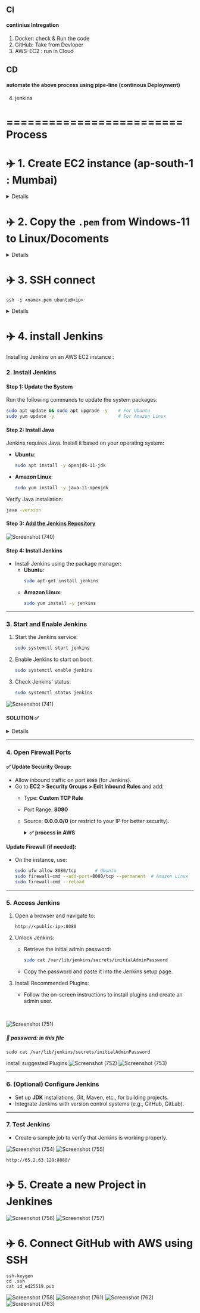 ## CI
#### continius Intregation
1. Docker: check & Run the code
2. GitHub: Take from Devloper
3. AWS-EC2 : run in Cloud

## CD
#### automate the above process using pipe-line (continous Deployment)
4. jenkins

# ========================= Process

# ✈️ 1. Create EC2 instance (ap-south-1 : Mumbai)
  <details aline="center">
       
  ![Screenshot (722)](https://github.com/user-attachments/assets/5da24da5-a6ec-4c30-a180-3aeadf1af7be)  
  ![Screenshot (723)](https://github.com/user-attachments/assets/eaae6b0b-ce20-4f92-82f2-6214df0ce16c)
  ![Screenshot (724)](https://github.com/user-attachments/assets/1bc8dac4-49b1-43e9-843e-02ba657b28fa)
  ![Screenshot (725)](https://github.com/user-attachments/assets/5d551320-3f19-42ef-8384-253cfb1d6c3b)
  ![Screenshot (726)](https://github.com/user-attachments/assets/d67416f5-fb96-415b-8e8c-477b20325b2e)
  ![Screenshot (727)](https://github.com/user-attachments/assets/e8f5efc5-e2ac-4474-9d0d-ecac4d4fcbc6)
  </details>
  
# ✈️ 2. Copy the `.pem` from Windows-11 to Linux/Docoments

  <details aline="center">
    
  ![Screenshot (728)](https://github.com/user-attachments/assets/be707424-cd0f-4521-a1a4-76a349a6c93b)
  ![Screenshot (729)](https://github.com/user-attachments/assets/e1b14964-a661-455a-bb68-da5c86078e15)
  </details>
  
# ✈️ 3. SSH connect

```
ssh -i <name>.pem ubuntu@<ip>
```
<details aline="center">
  
![Screenshot (730)](https://github.com/user-attachments/assets/d2ef2a28-8e8b-4fd3-b793-54991fbaf7bd)
![Screenshot (731)](https://github.com/user-attachments/assets/c5ccdd58-78ed-408f-94ac-991caad0720a)
</details>

# ✈️ 4. install Jenkins

Installing Jenkins on an AWS EC2 instance :

### **2. Install Jenkins**
#### **Step 1: Update the System**
Run the following commands to update the system packages:

```bash
sudo apt update && sudo apt upgrade -y    # For Ubuntu
sudo yum update -y                        # For Amazon Linux
```

#### **Step 2: Install Java**
Jenkins requires Java. Install it based on your operating system:

- **Ubuntu**:
  ```bash
  sudo apt install -y openjdk-11-jdk
  ```

- **Amazon Linux**:
  ```bash
  sudo yum install -y java-11-openjdk
  ```

Verify Java installation:

```bash
java -version
```

#### **Step 3: [Add the Jenkins Repository](https://www.jenkins.io/doc/book/installing/linux/#debianubuntu)**

![Screenshot (740)](https://github.com/user-attachments/assets/ccf5a248-31d0-46e4-8419-7e2e5ee12f46)

#### **Step 4: Install Jenkins**
- Install Jenkins using the package manager:
  - **Ubuntu**:
    ```bash
    sudo apt-get install jenkins
    ```
  - **Amazon Linux**:
    ```bash
    sudo yum install -y jenkins
    ```

---

### **3. Start and Enable Jenkins**
1. Start the Jenkins service:
   ```bash
   sudo systemctl start jenkins
   ```
2. Enable Jenkins to start on boot:
   ```bash
   sudo systemctl enable jenkins
   ```

3. Check Jenkins' status:
   ```bash
   sudo systemctl status jenkins
   ```
![Screenshot (741)](https://github.com/user-attachments/assets/8376c685-8542-4235-a22f-835165ac6855)

#### SOLUTION ✅

<details aline="center">
  
🚥🚥🚥🚥🚥🚥🚥🚥🚥🚥
```
sudo journalctl -xeu jenkins.service
```
![Screenshot (742)](https://github.com/user-attachments/assets/7fd5c381-b569-4c56-a196-5956d0b80576)
```
sudo ls -l /var/log/jenkins
sudo cat /var/log/jenkins/jenkins.log
df -h
JAVA_ARGS="-Djava.awt.headless=true"
sudo systemctl restart jenkins
systemctl daemon-reload
```
![Screenshot (743)](https://github.com/user-attachments/assets/15264f9a-33d7-4e4e-8641-56f922c98428)

```
sudo systemctl restart jenkins
sudo systemctl status jenkins
```
![Screenshot (744)](https://github.com/user-attachments/assets/ad3de3c6-6262-46aa-8539-e59e61916fe5)
![Screenshot (745)](https://github.com/user-attachments/assets/1ac484fd-a667-4d3f-b4a6-4ee5f6460553)

🚥🚥🚥🚥🚥🚥🚥🚥🚥🚥
</details>

---

### **4. Open Firewall Ports**
#### ✅ Update Security Group:
- Allow inbound traffic on port `8080` (for Jenkins).
- Go to **EC2 > Security Groups > Edit Inbound Rules** and add:
  - Type: **Custom TCP Rule**
  - Port Range: **8080**
  - Source: **0.0.0.0/0** (or restrict to your IP for better security).

    <details aline="center">
     <summary><b> ✅ process in AWS</b></summary><br>
      
    ![Screenshot (747)](https://github.com/user-attachments/assets/2ff3f4a9-ea0c-4aae-b054-d3b5625024f7)
    ![Screenshot (748)](https://github.com/user-attachments/assets/45f99861-0c9d-42f7-9a03-7b0f1b83ff47)
    ![Screenshot (750)](https://github.com/user-attachments/assets/507f4d3b-1599-458d-8901-9aa11d92c7d5)

    </details>

#### Update Firewall (if needed):
- On the instance, use:
  ```bash
  sudo ufw allow 8080/tcp       # Ubuntu
  sudo firewall-cmd --add-port=8080/tcp --permanent  # Amazon Linux
  sudo firewall-cmd --reload
  ```

---

### **5. Access Jenkins**
1. Open a browser and navigate to:
   ```
   http://<public-ip>:8080
   ```
2. Unlock Jenkins:
   - Retrieve the initial admin password:
     ```bash
     sudo cat /var/lib/jenkins/secrets/initialAdminPassword
     ```
   - Copy the password and paste it into the Jenkins setup page.

3. Install Recommended Plugins:
   - Follow the on-screen instructions to install plugins and create an admin user.

</br>

![Screenshot (751)](https://github.com/user-attachments/assets/ea1fda05-19f9-4295-8784-e021aca0a714)

  ##### 🔑 passward: in this file
  ```
  sudo cat /var/lib/jenkins/secrets/initialAdminPassword
  ```
  install suggested Plugins
  ![Screenshot (752)](https://github.com/user-attachments/assets/340af1d4-ed0a-4a9e-99e4-6dd63ace2ba2)
  ![Screenshot (753)](https://github.com/user-attachments/assets/de02a60e-4a9f-4e59-83cb-287372a73e85)

---

### **6. (Optional) Configure Jenkins**
- Set up **JDK** installations, Git, Maven, etc., for building projects.
- Integrate Jenkins with version control systems (e.g., GitHub, GitLab).

---

### **7. Test Jenkins**
- Create a sample job to verify that Jenkins is working properly.

![Screenshot (754)](https://github.com/user-attachments/assets/bb0a697e-0073-43fa-8ab4-57d7e5ae30f3)
![Screenshot (755)](https://github.com/user-attachments/assets/3cf53f11-5bea-49f6-a69d-694fcb56c844)

```
http://65.2.63.129:8080/
```
# ✈️ 5. Create a new Project in Jenkines

![Screenshot (756)](https://github.com/user-attachments/assets/877ef0dc-ab17-435b-a4c3-731ada92a4a9)
![Screenshot (757)](https://github.com/user-attachments/assets/686b5df9-a738-4445-930e-37c891229778)

# ✈️ 6. Connect GitHub with AWS using SSH

```
ssh-keygen
cd .ssh
cat id_ed25519.pub
```
![Screenshot (758)](https://github.com/user-attachments/assets/bcadd3f3-3453-4574-9a62-f6bf65989d39)
![Screenshot (761)](https://github.com/user-attachments/assets/85ed3549-d31c-4286-b4dc-fc8dfd1496c6)
![Screenshot (762)](https://github.com/user-attachments/assets/4b5974cd-ea7f-4fa9-89b5-9d0d41350ea6)
![Screenshot (763)](https://github.com/user-attachments/assets/57bd4c13-83b0-40c6-894c-525d0ad5ffd0)




